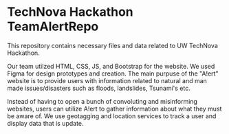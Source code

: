 # TechNova Hackathon TeamAlertRepo
 This repository contains necessary files and data related to UW TechNova Hackathon.
 
 Our team utilzed HTML, CSS, JS, and Bootstrap for the website. We used Figma for design prototypes and creation. 
 The main purpuse of the "A!ert" website is to provide users with information related to natural and man made issues/disasters such as floods, landslides, Tsunami's etc. 
 
 Instead of having to open a bunch of convoluting and misinforming websites, users can utilize A!ert to gather information about what they must be aware of. We use geotagging and location services to track a user and display data that is update. 
 
